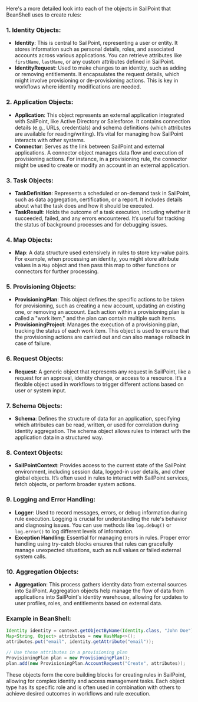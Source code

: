 Here's a more detailed look into each of the objects in SailPoint that BeanShell uses to create rules:

### 1. **Identity Objects**:
   - **Identity**: This is central to SailPoint, representing a user or entity. It stores information such as personal details, roles, and associated accounts across various applications. You can retrieve attributes like `firstName`, `lastName`, or any custom attributes defined in SailPoint.
   - **IdentityRequest**: Used to make changes to an identity, such as adding or removing entitlements. It encapsulates the request details, which might involve provisioning or de-provisioning actions. This is key in workflows where identity modifications are needed.

### 2. **Application Objects**:
   - **Application**: This object represents an external application integrated with SailPoint, like Active Directory or Salesforce. It contains connection details (e.g., URLs, credentials) and schema definitions (which attributes are available for reading/writing). It’s vital for managing how SailPoint interacts with other systems.
   - **Connector**: Serves as the link between SailPoint and external applications. A connector object manages data flow and execution of provisioning actions. For instance, in a provisioning rule, the connector might be used to create or modify an account in an external application.

### 3. **Task Objects**:
   - **TaskDefinition**: Represents a scheduled or on-demand task in SailPoint, such as data aggregation, certification, or a report. It includes details about what the task does and how it should be executed.
   - **TaskResult**: Holds the outcome of a task execution, including whether it succeeded, failed, and any errors encountered. It’s useful for tracking the status of background processes and for debugging issues.

### 4. **Map Objects**:
   - **Map**: A data structure used extensively in rules to store key-value pairs. For example, when processing an identity, you might store attribute values in a `Map` object and then pass this map to other functions or connectors for further processing.

### 5. **Provisioning Objects**:
   - **ProvisioningPlan**: This object defines the specific actions to be taken for provisioning, such as creating a new account, updating an existing one, or removing an account. Each action within a provisioning plan is called a "work item," and the plan can contain multiple such items.
   - **ProvisioningProject**: Manages the execution of a provisioning plan, tracking the status of each work item. This object is used to ensure that the provisioning actions are carried out and can also manage rollback in case of failure.

### 6. **Request Objects**:
   - **Request**: A generic object that represents any request in SailPoint, like a request for an approval, identity change, or access to a resource. It’s a flexible object used in workflows to trigger different actions based on user or system input.

### 7. **Schema Objects**:
   - **Schema**: Defines the structure of data for an application, specifying which attributes can be read, written, or used for correlation during identity aggregation. The schema object allows rules to interact with the application data in a structured way.
  
### 8. **Context Objects**:
   - **SailPointContext**: Provides access to the current state of the SailPoint environment, including session data, logged-in user details, and other global objects. It’s often used in rules to interact with SailPoint services, fetch objects, or perform broader system actions.

### 9. **Logging and Error Handling**:
   - **Logger**: Used to record messages, errors, or debug information during rule execution. Logging is crucial for understanding the rule's behavior and diagnosing issues. You can use methods like `log.debug()` or `log.error()` to log different levels of information.
   - **Exception Handling**: Essential for managing errors in rules. Proper error handling using try-catch blocks ensures that rules can gracefully manage unexpected situations, such as null values or failed external system calls.

### 10. **Aggregation Objects**:
   - **Aggregation**: This process gathers identity data from external sources into SailPoint. Aggregation objects help manage the flow of data from applications into SailPoint's identity warehouse, allowing for updates to user profiles, roles, and entitlements based on external data.

### Example in BeanShell:
   ```java
   Identity identity = context.getObjectByName(Identity.class, "John Doe");
   Map<String, Object> attributes = new HashMap<>();
   attributes.put("email", identity.getAttribute("email"));
   
   // Use these attributes in a provisioning plan
   ProvisioningPlan plan = new ProvisioningPlan();
   plan.add(new ProvisioningPlan.AccountRequest("Create", attributes));
   ```

These objects form the core building blocks for creating rules in SailPoint, allowing for complex identity and access management tasks. Each object type has its specific role and is often used in combination with others to achieve desired outcomes in workflows and rule execution.
